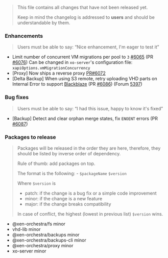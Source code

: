 > This file contains all changes that have not been released yet.
>
> Keep in mind the changelog is addressed to **users** and should be
> understandable by them.

### Enhancements

> Users must be able to say: “Nice enhancement, I'm eager to test it”

- Limit number of concurrent VM migrations per pool to `3` [#6065](https://github.com/vatesfr/xen-orchestra/issues/6065) (PR [#6076](https://github.com/vatesfr/xen-orchestra/pull/6076))
  Can be changed in `xo-server`'s configuration file: `xapiOptions.vmMigrationConcurrency`
- [Proxy] Now ships a reverse proxy [PR#6072](https://github.com/vatesfr/xen-orchestra/pull/6072)
- [Delta Backup] When using S3 remote, retry uploading VHD parts on Internal Error to support [Blackblaze](https://www.backblaze.com/b2/docs/calling.html#error_handling) (PR [#6086](https://github.com/vatesfr/xen-orchestra/issues/6086)) (Forum [5397](https://xcp-ng.org/forum/topic/5397/delta-backups-failing-aws-s3-uploadpartcopy-cpu-too-busy/5))

### Bug fixes

> Users must be able to say: “I had this issue, happy to know it's fixed”

- [Backup] Detect and clear orphan merge states, fix `ENOENT` errors (PR [#6087](https://github.com/vatesfr/xen-orchestra/pull/6087))

### Packages to release

> Packages will be released in the order they are here, therefore, they should
> be listed by inverse order of dependency.
>
> Rule of thumb: add packages on top.
>
> The format is the following: - `$packageName` `$version`
>
> Where `$version` is
>
> - patch: if the change is a bug fix or a simple code improvement
> - minor: if the change is a new feature
> - major: if the change breaks compatibility
>
> In case of conflict, the highest (lowest in previous list) `$version` wins.

- @xen-orchestra/fs minor
- vhd-lib minor
- @xen-orchestra/backups minor
- @xen-orchestra/backups-cli minor
- @xen-orchestra/proxy minor
- xo-server minor
